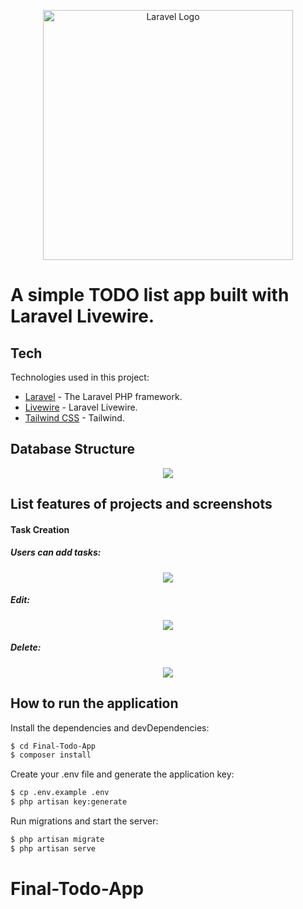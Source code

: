 <p align="center"><a href="https://laravel.com" target="_blank"><img src="https://raw.githubusercontent.com/laravel/art/master/logo-lockup/5%20SVG/2%20CMYK/1%20Full%20Color/laravel-logolockup-cmyk-red.svg" width="400" alt="Laravel Logo"></a></p>

# A simple TODO list app built with Laravel Livewire.

## Tech

Technologies used in this project:

* [Laravel](https://github.com/laravel/laravel) - The Laravel PHP framework.
* [Livewire](https://github.com/livewire/livewire) - Laravel Livewire.
* [Tailwind CSS](https://github.com/tailwindlabs/tailwindcss) - Tailwind.

## Database Structure

<p align="center">
  <img src="https://github.com/HoHuuHuy285/Final-Todo-App/assets/118819624/86aece1b-acbd-4cf8-9d84-44082a5761b3">
</p>

## List features of projects and screenshots

#### Task Creation
##### Users can add tasks:
<p align="center">
  <img src="https://github.com/HoHuuHuy285/Final-Todo-App/assets/118819624/65f3bdf9-2ae1-48b8-ba0a-ed87b9c0b521">
</p>

##### Edit:
<p align="center">
  <img src="https://github.com/HoHuuHuy285/Final-Todo-App/assets/118819624/b03479cf-8382-4965-a8b6-c3e5a573c195">
</p>

##### Delete:
<p align="center">
  <img src="https://github.com/HoHuuHuy285/Final-Todo-App/assets/118819624/ced6fb91-fbac-4ca9-b4c9-6ca616e17c5c">
</p>

## How to run the application
Install the dependencies and devDependencies:

```sh
$ cd Final-Todo-App
$ composer install
```

Create your .env file and generate the application key:

```sh
$ cp .env.example .env
$ php artisan key:generate
```

Run migrations and start the server:

```sh
$ php artisan migrate
$ php artisan serve
```
# Final-Todo-App
